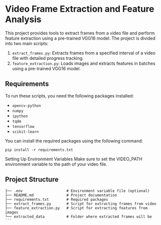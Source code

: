 # Video Frame Extraction and Feature Analysis

This project provides tools to extract frames from a video file and perform feature extraction using a pre-trained VGG16 model. The project is divided into two main scripts:

1. `extract_frames.py`: Extracts frames from a specified interval of a video file with detailed progress tracking.
2. `feature_extraction.py`: Loads images and extracts features in batches using a pre-trained VGG16 model.

## Requirements

To run these scripts, you need the following packages installed:

- `opencv-python`
- `numpy`
- `ipython`
- `tqdm`
- `tensorflow`
- `scikit-learn`

You can install the required packages using the following command:

```
pip install -r requirements.txt
```

Setting Up Environment Variables
Make sure to set the VIDEO_PATH environment variable to the path of your video file.


## Project Structure

```
├── .env                    # Environment variable file (optional)
├── README.md               # Project documentation
├── requirements.txt        # Required packages
├── extract_frames.py       # Script for extracting frames from video
├── feature_extraction.py   # Script for extracting features from images
└── extracted_data          # Folder where extracted frames will be ```